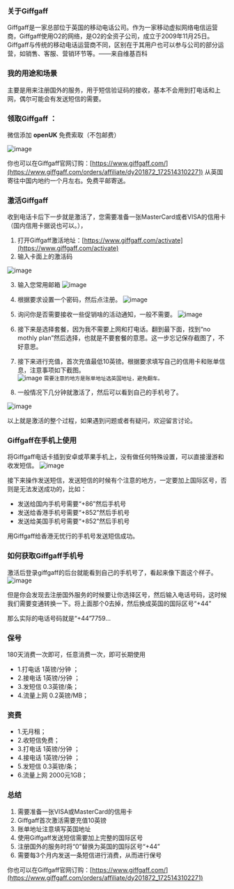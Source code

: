 ### 关于Giffgaff
Giffgaff是一家总部位于英国的移动电话公司。作为一家移动虚拟网络电信运营商，Giffgaff使用O2的网络，是O2的全资子公司，成立于2009年11月25日。 Giffgaff与传统的移动电话运营商不同，区别在于其用户也可以参与公司的部分运营，如销售、客服、营销环节等。——来自维基百科


### 我的用途和场景
主要是用来注册国外的服务，用于短信验证码的接收，基本不会用到打电话和上网，偶尔可能会有发送短信的需要。
 
 ### 领取Giffgaff  ：
微信添加 **openUK**   免费索取（不包邮费）
 
![image](https://github.com/user-attachments/assets/cccf6f26-a716-45f6-bc1f-8c14105b82e4)

你也可以在Giffgaff官网订购：[https://www.giffgaff.com/](https://www.giffgaff.com/orders/affiliate/dy201872_1725143102271)
 从英国寄往中国内地约一个月左右。免费平邮寄送。

### 激活Giffgaff
收到电话卡后下一步就是激活了，您需要准备一张MasterCard或者VISA的信用卡（国内信用卡据说也可以。）， 

1.  打开Giffgaff激活地址：[https://www.giffgaff.com/activate](https://www.giffgaff.com/activate)
2. 输入卡面上的激活码
 
![image](https://github.com/user-attachments/assets/1b0e9306-aa38-4eae-bf3d-001091edf5e8)

3. 输入您常用邮箱
![image](https://github.com/user-attachments/assets/5eb2ee02-455c-4b23-bfbc-e8cef2a6e16a)

4. 根据要求设置一个密码，然后点注册。
![image](https://github.com/user-attachments/assets/897d9b03-9d3f-4efa-a705-07be1babacc2)

5. 询问你是否需要接收一些促销啥的活动通知，一般不需要。
![image](https://github.com/user-attachments/assets/8dc91ca0-9302-468a-922f-9df6c639600d)

6.  接下来是选择套餐，因为我不需要上网和打电话。翻到最下面，找到“no mothly plan”然后选择，也就是不要套餐的意思。这一步忘记保存截图了，不好意思。
7. 接下来进行充值，首次充值最低10英镑。根据要求填写自己的信用卡和账单信息，注意事项如下截图。  
![image](https://github.com/user-attachments/assets/53a224f1-b2a6-4b89-bd55-28f6912a3fc5)
`需要注意的地方是账单地址选英国地址，避免翻车。`
8.  一般情况下几分钟就激活了，然后可以看到自己的手机号了。

![image](https://github.com/user-attachments/assets/af65c1c0-55d7-4b17-aa1e-d0c819ab7626) 

以上就是激活的整个过程，如果遇到问题或者有疑问，欢迎留言讨论。

### Giffgaff在手机上使用
将Giffgaff电话卡插到安卓或苹果手机上，没有做任何特殊设置，可以直接漫游和收发短信。
![image](https://github.com/user-attachments/assets/63bc051c-ebbf-4b27-a9c7-5fcea61ddba7)

  接下来操作发送短信，发送短信的时候有个注意的地方，一定要加上国际区号，否则是无法发送成功的，比如：

- 发送给国内手机号需要“+86”然后手机号
- 发送给香港手机号需要“+852”然后手机号
- 发送给美国手机号需要“+852”然后手机号

 
用Giffgaff给香港无忧行的手机号发送短信成功。

### 如何获取Giffgaff手机号
激活后登录giffgaff的后台就能看到自己的手机号了，看起来像下面这个样子。
![image](https://github.com/user-attachments/assets/fe41e325-3244-406c-b36b-2c2e7bd5a04d)

但是你会发现去注册国外服务的时候要让你选择区号，然后输入电话号码，这时候我们需要变通转换一下。将上面那个0去掉，然后换成英国的国际区号“+44”

那么实际的电话号码就是“+44”7759...

### 保号

180天消费一次即可，任意消费一次，即可长期使用 

- 1.打电话 1英镑/分钟 ； 
- 2.接电话 1英镑/分钟 ； 
- 3.发短信 0.3英镑/条； 
- 4.流量上网 0.2英镑/MB； 

 
### 资费

- 1.无月租； 
- 2.收短信免费； 
- 3.打电话 1英镑/分钟 ； 
- 4.接电话 1英镑/分钟 ； 
- 5.发短信 0.3英镑/条； 
- 6.流量上网 2000元1GB；

### 总结

1. 需要准备一张VISA或MasterCard的信用卡
2. Giffgaff首次激活需要充值10英镑
3. 账单地址注意填写英国地址
4. 使用Giffgaff发送短信需要加上完整的国际区号
5. 注册国外的服务时将“0”替换为英国的国际区号“+44”
6. 需要每3个月内发送一条短信进行消费，从而进行保号

 

你也可以在Giffgaff官网订购：[https://www.giffgaff.com/](https://www.giffgaff.com/orders/affiliate/dy201872_1725143102271)
 